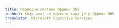 ```yaml
---
title: Периодни система Оффице 365
inshort: Који алат се користи када је у Оффице 365
translator: Microsoft Cognitive Services
---
```





